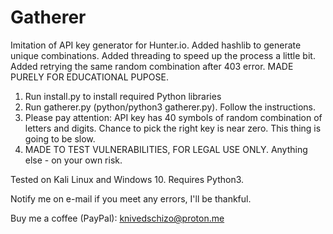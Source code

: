 # Gatherer
Imitation of API key generator for Hunter.io. Added hashlib to generate unique combinations. Added threading to speed up the process a little bit. Added retrying the same random combination after 403 error. MADE PURELY FOR EDUCATIONAL PUPOSE.

1. Run install.py to install required Python libraries
2. Run gatherer.py (python/python3 gatherer.py). Follow the instructions.
3. Please pay attention: API key has 40 symbols of random combination of letters and digits. Chance to pick the right key is near zero. This thing is going to be slow.
4. MADE TO TEST VULNERABILITIES, FOR LEGAL USE ONLY. Anything else - on your own risk.

Tested on Kali Linux and Windows 10.
Requires Python3.

Notify me on e-mail if you meet any errors, I'll be thankful.

Buy me a coffee (PayPal):
knivedschizo@proton.me
